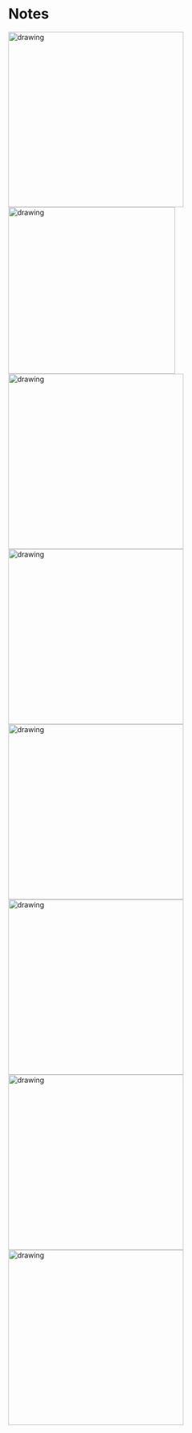 # Notes
<img src="https://github.com/tzopiz/AppInfo/blob/Notes/Screenshot%201.png" alt="drawing" width="350"/>  <img src="https://github.com/tzopiz/AppInfo/blob/Notes/Screenshot%202.png" alt="drawing" width="333"/>
<img src="https://github.com/tzopiz/AppInfo/blob/Notes/Screenshot%203.png" alt="drawing" width="350"/>
<img src="https://github.com/tzopiz/AppInfo/blob/Notes/Screenshot%204.png" alt="drawing" width="350"/>
<img src="https://github.com/tzopiz/AppInfo/blob/Notes/Screenshot%205.png" alt="drawing" width="350"/>
<img src="https://github.com/tzopiz/AppInfo/blob/Notes/Screenshot%206.png" alt="drawing" width="350"/>
<img src="https://github.com/tzopiz/AppInfo/blob/Notes/Screenshot%207.png" alt="drawing" width="350"/>
<img src="https://github.com/tzopiz/AppInfo/blob/Notes/Screenshot%208.png" alt="drawing" width="350"/>
